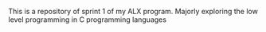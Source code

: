 This is a repository of sprint 1 of my ALX program. Majorly exploring the low level programming in C programming languages 
